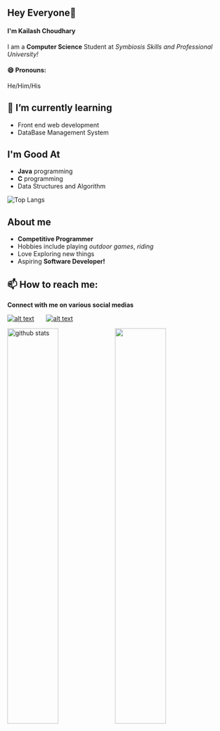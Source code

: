 ## Hey Everyone👋
#### I'm Kailash Choudhary

I am a **Computer Science** Student at *Symbiosis Skills and Professional University!*
#### 😄 Pronouns:
He/Him/His


## 🌱 I’m currently learning
- Front end web development
- DataBase Management System

## I'm Good At
- **Java** programming
- **C** programming
- Data Structures and Algorithm

![Top Langs](https://github-readme-stats.vercel.app/api/top-langs/?username=kailashchoudhary11&layout=compact)

## About me
- **Competitive Programmer**
- Hobbies include playing *outdoor games*, *riding*
- Love Exploring new things
- Aspiring **Software Developer!**

## 📫 How to reach me:
<!-- Please don't remove this: Grab your social icons from https://github.com/carlsednaoui/gitsocial -->

<!-- display the social media buttons in your README -->

**Connect with me on various social medias**

[![alt text][1.1]][1] &nbsp; &nbsp; &nbsp;
[![alt text][2.1]][2]
<!-- [![alt text][3.1]][3]
[![alt text][4.1]][4]
[![alt text][5.1]][5]
[![alt text][6.1]][6] -->


<!-- links to social media icons -->
<!-- no need to change these -->

<!-- icons with padding -->

[1.1]: https://raw.githubusercontent.com/eftakhairul/sticky-social-bar/master/images/twitter.png (Twitter)
[2.1]: https://raw.githubusercontent.com/eftakhairul/sticky-social-bar/master/images/linkedin.png (LinkedIn)
[3.1]: https://raw.githubusercontent.com/eftakhairul/sticky-social-bar/master/images/facebook.png (facebook icon with padding)
<!-- [4.1]: http://i.imgur.com/YckIOms.png (tumblr icon with padding)
[5.1]: https://raw.githubusercontent.com/eftakhairul/sticky-social-bar/master/images/linkedin.png (dribbble icon with padding)
[6.1]: http://i.imgur.com/0o48UoR.png (github icon with padding) -->

<!-- icons without padding -->

<!-- links to your social media accounts -->
<!-- update these accordingly -->

[1]: http://www.twitter.com/codewithkai
[2]: https://www.linkedin.com/in/kailash-choudhary-9b0859218/
<!-- [3]: https://plus.google.com/+CarlSednaoui
[4]: http://carlsed.tumblr.com
[5]: http://dribbble.com/carlsednaoui
[6]: http://www.github.com/carlsednaoui -->

<!-- Please don't remove this: Grab your social icons from https://github.com/carlsednaoui/gitsocial -->
<img src="https://github-readme-stats.vercel.app/api?username=kailashchoudhary11&show_icons=true&theme=jolly" alt="github stats" width="48%" align="left" margin-top="140px"/>
</a>
<img src="https://github-readme-streak-stats.herokuapp.com/?user=kailashchoudhary11&theme=jolly" width="48%" >

<!-- [![Twitter Image](https://static01.nyt.com/images/2014/08/10/magazine/10wmt/10wmt-jumbo-v4.jpg?quality=75&auto=webp)](https://www.google.com) -->

<!--
**kailashchoudhary11/kailashchoudhary11** is a ✨ _special_ ✨ repository because its `README.md` (this file) appears on your GitHub profile.

Here are some ideas to get you started:

- 🔭 I’m currently working on ...
- 🌱 I’m currently learning ...
- 👯 I’m looking to collaborate on ...
- 🤔 I’m looking for help with ...
- 💬 Ask me about ...
- 📫 How to reach me: ...
- 😄 Pronouns: ...
- ⚡ Fun fact: ...
-->
